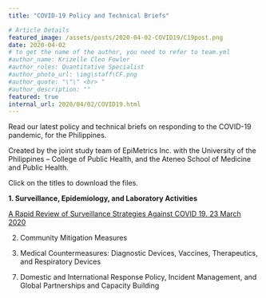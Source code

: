 ```yaml
---
title: "COVID-19 Policy and Technical Briefs"

# Article Details
featured_image: /assets/posts/2020-04-02-COVID19/C19post.png
date: 2020-04-02
# to get the name of the author, you need to refer to team.yml
#author_name: Krizelle Cleo Fowler
#author_roles: Quantitative Specialist
#author_photo_url: \img\staff\CF.png
#author_quote: "\"\" <br> "
#author_description: "" 
featured: true
internal_url: 2020/04/02/COVID19.html
---
```


Read our latest policy and technical briefs on responding to the COVID-19 pandemic, for the Philippines.

Created by the joint study team of EpiMetrics Inc. with the University of the Philippines – College of Public Health, and the Ateneo School of Medicine and Public Health.

Click on the titles to download the files.

<b> 1.	Surveillance, Epidemiology, and Laboratory Activities </b>

<a href="https://github.com/Epimetrics-Inc/website/raw/master/assets/posts/2020-04-02-COVID19/C19V1I3.pdf" target="_blank">A Rapid Review of Surveillance Strategies Against COVID 19. 23 March 2020</a> 

2. Community Mitigation Measures 


3. Medical Countermeasures: Diagnostic Devices, Vaccines, Therapeutics, and
Respiratory Devices

<!-- 4. Health Care System Preparedness and Response Activities

5. Communications and Public Outreach

6. Scientific Infrastructure and Preparedness -->

7. Domestic and International Response Policy, Incident Management, and Global
Partnerships and Capacity Building
